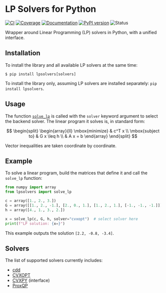 # LP Solvers for Python

[![CI](https://img.shields.io/github/actions/workflow/status/stephane-caron/lpsolvers/test.yml?branch=main)](https://github.com/stephane-caron/lpsolvers/actions)
[![Coverage](https://coveralls.io/repos/github/stephane-caron/lpsolvers/badge.svg?branch=main)](https://coveralls.io/github/stephane-caron/lpsolvers?branch=main)
[![Documentation](https://img.shields.io/badge/docs-online-brightgreen?logo=read-the-docs&style=flat)](https://scaron.info/doc/lpsolvers/)
[![PyPI version](https://img.shields.io/pypi/v/lpsolvers)](https://pypi.org/project/lpsolvers/)
![Status](https://img.shields.io/pypi/status/lpsolvers)

Wrapper around Linear Programming (LP) solvers in Python, with a unified interface.

## Installation

To install the library and all available LP solvers at the same time:

```console
$ pip install lpsolvers[solvers]
```

To install the library only, assuming LP solvers are installed separately: ``pip install lpsolvers``.

## Usage

The function [`solve_lp`](https://scaron.info/doc/lpsolvers/linear-programming.html#lpsolvers.solve_lp) is called with the ``solver`` keyword argument to select the backend solver. The linear program it solves is, in standard form:

$$
\begin{split}
\begin{array}{ll}
    \mbox{minimize} &
        c^T x \\
    \mbox{subject to}
        & G x \leq h \\
        & A x = b
\end{array}
\end{split}
$$

Vector inequalities are taken coordinate by coordinate.

## Example

To solve a linear program, build the matrices that define it and call the ``solve_lp`` function:

```python
from numpy import array
from lpsolvers import solve_lp

c = array([1., 2., 3.])
G = array([[1., 2., -1.], [2., 0., 1.], [1., 2., 1.], [-1., -1., -1.]])
h = array([4., 1., 3., 2.])

x = solve_lp(c, G, h, solver="cvxopt")  # select solver here
print(f"LP solution: {x=}")
```

This example outputs the solution ``[2.2, -0.8, -3.4]``.

## Solvers

The list of supported solvers currently includes:

- [cdd](https://github.com/mcmtroffaes/pycddlib)
- [CVXOPT](http://cvxopt.org/)
- [CVXPY](https://www.cvxpy.org/) (interface)
- [ProxQP](https://github.com/Simple-Robotics/proxsuite#proxqp)
